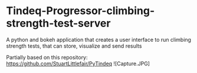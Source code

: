 # Tindeq-Progressor-climbing-strength-test-server
A python and bokeh application that creates a user interface to run climbing strength tests, that can store, visualize and send results 

Partially based on this repository: https://github.com/StuartLittlefair/PyTindeq
![Capture.JPG]
